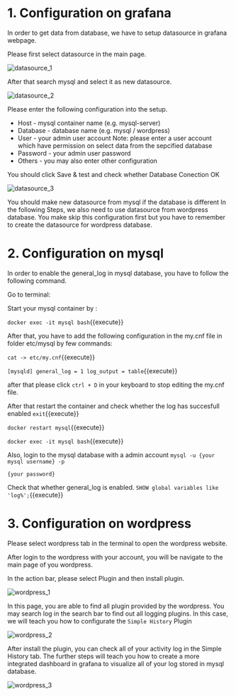 # 1. Configuration on grafana

In order to get data from database, we have to setup datasource in grafana webpage.

Please first select datasource in the main page.

![datasource_1](https://github.com/joey1136/katacoda-scenarios/blob/main/Area-C/images/main_addDatasource.png?raw=true)

After that search mysql and select it as new datasource.

![datasource_2](https://github.com/joey1136/katacoda-scenarios/blob/main/Area-C/images/datasource_sql.PNG?raw=true)

Please enter the following configuration into the setup.

* Host - mysql container name (e.g. mysql-server)
* Database - database name (e.g. mysql / wordpress)
* User - your admin user account 
Note: please enter a user account which have permission on select data from the sepcified database
* Password - your admin user password
* Others - you may also enter other configuration 

You should click Save & test and check whether Database Conection OK

![datasource_3](https://github.com/joey1136/katacoda-scenarios/blob/main/Area-C/images/datasource_detail.PNG?raw=true)


You should make new datasource from mysql if the database is different
In the following Steps, we also need to use datasource from wordpress database.
You make skip this configuration first but you have to remember to create the datasource for wordpress database.



# 2. Configuration on mysql

In order to enable the general_log in mysql database, you have to follow the following command.

Go to terminal:

Start your mysql container by :

`docker exec -it mysql bash`{{execute}}

After that, you have to add the following configuration in the my.cnf file in folder etc/mysql by few commands:

`cat -> etc/my.cnf`{{execute}}

`[mysqld]
general_log = 1
log_output = table`{{execute}}


after that please click `ctrl + D` in your keyboard to stop editing the my.cnf file.

After that restart the container and check whether the log has succesfull enabled
`exit`{{execute}}

`docker restart mysql`{{execute}}

`docker exec -it mysql bash`{{execute}}

Also, login to the mysql database with a admin account
`mysql -u {your mysql username} -p`

`{your password}`

Check that whether general_log is enabled.
`SHOW global variables like 'log%';`{{execute}}

# 3. Configuration on wordpress

Please select wordpress tab in the terminal to open the wordpress website.

After login to the wordpress with your account, you will be navigate to the main page of you wordpress.

In the action bar, please select Plugin and then install plugin.

![wordpress_1](https://github.com/joey1136/katacoda-scenarios/blob/main/Area-C/images/wordpress_plugin.PNG?raw=true)

In this page, you are able to find all plugin provided by the wordpress.
You may search log in the search bar to find out all logging plugins.
In this case, we will teach you how to configurate the `Simple History` Plugin

![wordpress_2](https://github.com/joey1136/katacoda-scenarios/blob/main/Area-C/images/wordpress_plugin_select.PNG?raw=true)

After install the plugin, you can check all of your activity log in the Simple History tab.
The further steps will teach you how to create a more integrated dashboard in grafana to visualize all of your log stored in mysql database.

![wordpress_3](https://github.com/joey1136/katacoda-scenarios/blob/main/Area-C/images/wordpress_simpleHistory.PNG?raw=true)


